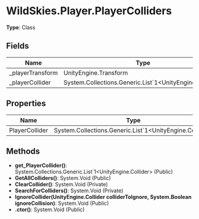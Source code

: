 ﻿# WildSkies.Player.PlayerColliders

**Type**: Class

## Fields

| Name | Type | Access |
|------|------|--------|
| _playerTransform | UnityEngine.Transform | Private |
| _playerCollider | System.Collections.Generic.List`1<UnityEngine.Collider> | Private |

## Properties

| Name | Type | Access |
|------|------|--------|
| PlayerCollider | System.Collections.Generic.List`1<UnityEngine.Collider> | Public |

## Methods

- **get_PlayerCollider()**: System.Collections.Generic.List`1<UnityEngine.Collider> (Public)
- **GetAllColliders()**: System.Void (Public)
- **ClearCollider()**: System.Void (Private)
- **SearchForColliders()**: System.Void (Private)
- **IgnoreCollider(UnityEngine.Collider colliderToIgnore, System.Boolean ignoreCollision)**: System.Void (Public)
- **.ctor()**: System.Void (Public)

